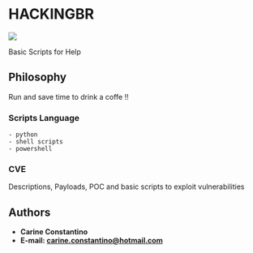 # HACKINGBR

<img src="https://img.shields.io/badge/last%20modified-12--11--2023-brightgreen" />

Basic Scripts for Help

## Philosophy

Run and save time to drink a coffe !! 

### Scripts Language

```
- python
- shell scripts
- powershell
```
### CVE

Descriptions, Payloads, POC and basic scripts to exploit vulnerabilities

## Authors

* **Carine Constantino** 
* **E-mail: carine.constantino@hotmail.com**
